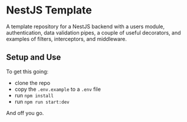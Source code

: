 # NestJS Template

A template repository for a NestJS backend with a users module, authentication, data validation pipes, a couple of useful decorators, and examples of filters, interceptors, and middleware.

## Setup and Use
To get this going:
- clone the repo
- copy the `.env.example` to a `.env` file
- run `npm install`
- run `npm run start:dev`

And off you go.